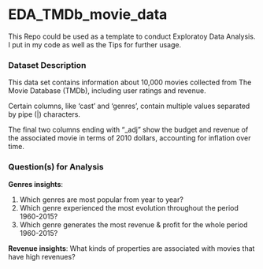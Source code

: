 # EDA_TMDb_movie_data
This Repo could be used as a template to conduct Exploratoy Data Analysis. I put in my code as well as the Tips for further usage.


### Dataset Description 

This data set contains information about 10,000 movies collected from The Movie Database (TMDb), including user ratings and revenue.

Certain columns, like ‘cast’ and ‘genres’, contain multiple values separated by pipe (|) characters.

The final two columns ending with “_adj” show the budget and revenue of the associated movie in terms of 2010 dollars, accounting for inflation over time.


### Question(s) for Analysis
**Genres insights**: 
1. Which genres are most popular from year to year?
2. Which genre experienced the most evolution throughout the period 1960-2015?
3. Which genre generates the most revenue & profit for the whole period 1960-2015?

**Revenue insights**: What kinds of properties are associated with movies that have high revenues?
